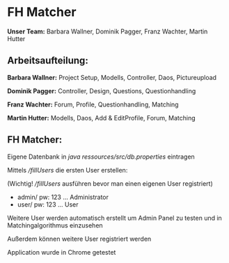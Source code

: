 # FH Matcher

__Unser Team:__
Barbara Wallner, 
Dominik Pagger, 
Franz Wachter, 
Martin Hutter

## Arbeitsaufteilung:

__Barbara Wallner:__
Project Setup, Modells, Controller, Daos, Pictureupload

__Dominik Pagger:__
Controller, Design, Questions, Questionhandling

__Franz Wachter:__
Forum, Profile, Questionhandling, Matching

__Martin Hutter:__
Modells, Daos, Add & EditProfile, Forum, Matching

## FH Matcher:
Eigene Datenbank in *java ressources/src/db.properties* eintragen

Mittels */fillUsers* die ersten User erstellen:

(Wichtig! */fillUsers* ausführen bevor man einen eigenen User registriert)
- admin/ pw: 123 ... Administrator
- user/  pw: 123 ... User

Weitere User werden automatisch erstellt um Admin Panel zu testen und in Matchingalgorithmus einzusehen

Außerdem können weitere User registriert werden

Application wurde in Chrome getestet
